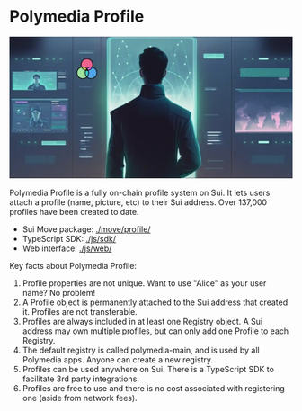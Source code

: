 # Polymedia Profile

![Polymedia Profile](./js/web/public/img/open-graph.webp)

Polymedia Profile is a fully on-chain profile system on Sui. It lets users attach a profile (name, picture, etc) to their Sui address. Over 137,000 profiles have been created to date.

- Sui Move package: [./move/profile/](./move/profile/)
- TypeScript SDK: [./js/sdk/](./js/sdk/)
- Web interface: [./js/web/](./js/web/)

Key facts about Polymedia Profile:
1. Profile properties are not unique. Want to use "Alice" as your user name? No problem!
2. A Profile object is permanently attached to the Sui address that created it. Profiles are not transferable.
3. Profiles are always included in at least one Registry object. A Sui address may own multiple profiles, but can only add one Profile to each Registry.
4. The default registry is called polymedia-main, and is used by all Polymedia apps. Anyone can create a new registry.
5. Profiles can be used anywhere on Sui. There is a TypeScript SDK to facilitate 3rd party integrations.
6. Profiles are free to use and there is no cost associated with registering one (aside from network fees).
